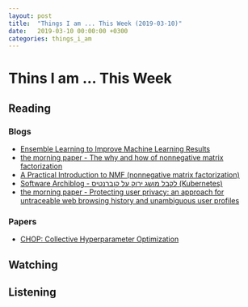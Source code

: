 ```yaml
---
layout: post
title:  "Things I am ... This Week (2019-03-10)"
date:   2019-03-10 00:00:00 +0300
categories: things_i_am
---
```


# Thins I am ... This Week  

## Reading  

### Blogs

- [Ensemble Learning to Improve Machine Learning Results][ml1]
- [the morning paper - The why and how of nonnegative matrix factorization][mp1]
- [A Practical Introduction to NMF (nonnegative matrix factorization)][mle1]
- [Software Archiblog - לקבל מושג ירוק על קוברנטיס (Kubernetes)][sa1]
- [the morning paper - Protecting user privacy: an approach for untraceable web browsing history and unambiguous user profiles][mp2]

### Papers

- [CHOP: Collective Hyperparameter Optimization][paper1]

## Watching  

## Listening  

[ml1]:https://blog.statsbot.co/ensemble-learning-d1dcd548e936
[mp1]:https://blog.acolyer.org/2019/02/18/the-why-and-how-of-nonnegative-matrix-factorization/
[mle1]:http://mlexplained.com/2017/12/28/a-practical-introduction-to-nmf-nonnegative-matrix-factorization/
[paper1]:https://git.ouroath.com/dtracy/chop
[sa1]:http://www.softwarearchiblog.com/2019/02/understanding-kubernetes-basics.html
[mp2]:https://blog.acolyer.org/2019/02/20/protecting-user-privacy-an-approach-for-untraceable-web-browsing-history-and-unambiguous-user-profiles/
